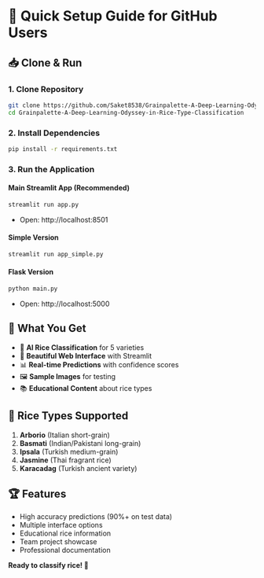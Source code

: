 # 🚀 Quick Setup Guide for GitHub Users

## 📥 **Clone & Run**

### **1. Clone Repository**
```bash
git clone https://github.com/Saket8538/Grainpalette-A-Deep-Learning-Odyssey-in-Rice-Type-Classification.git
cd Grainpalette-A-Deep-Learning-Odyssey-in-Rice-Type-Classification
```

### **2. Install Dependencies**
```bash
pip install -r requirements.txt
```

### **3. Run the Application**

#### **Main Streamlit App (Recommended)**
```bash
streamlit run app.py
```
- Open: http://localhost:8501

#### **Simple Version**
```bash
streamlit run app_simple.py
```

#### **Flask Version**
```bash
python main.py
```
- Open: http://localhost:5000

## 🎯 **What You Get**

- 🤖 **AI Rice Classification** for 5 varieties
- 📱 **Beautiful Web Interface** with Streamlit
- 📊 **Real-time Predictions** with confidence scores
- 🖼️ **Sample Images** for testing
- 📚 **Educational Content** about rice types

## 🌾 **Rice Types Supported**

1. **Arborio** (Italian short-grain)
2. **Basmati** (Indian/Pakistani long-grain)
3. **Ipsala** (Turkish medium-grain)
4. **Jasmine** (Thai fragrant rice)
5. **Karacadag** (Turkish ancient variety)

## 🏆 **Features**

- High accuracy predictions (90%+ on test data)
- Multiple interface options
- Educational rice information
- Team project showcase
- Professional documentation

**Ready to classify rice! 🌾**
